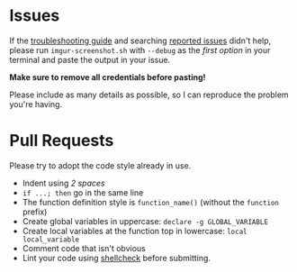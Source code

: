 # Issues

If the [troubleshooting guide](https://github.com/jomo/imgur-screenshot/wiki/Troubleshooting) and searching [reported issues](https://github.com/jomo/imgur-screenshot/issues) didn't help, please run `imgur-screenshot.sh` with `--debug` as the *first option* in your terminal and paste the output in your issue.

**Make sure to remove all credentials before pasting!**

Please include as many details as possible, so I can reproduce the problem you're having.


# Pull Requests

Please try to adopt the code style already in use.

* Indent using *2 spaces*
* `if ...; then` go in the same line
* The function definition style is `function_name()` (without the `function` prefix)
* Create global variables in uppercase: `declare -g GLOBAL_VARIABLE`
* Create local variables at the function top in lowercase: `local local_variable`
* Comment code that isn't obvious
* Lint your code using [shellcheck](https://github.com/koalaman/shellcheck) before submitting.